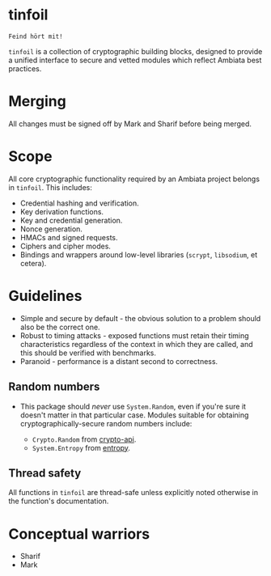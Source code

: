 tinfoil
=======

```
Feind hört mit!
```

`tinfoil` is a collection of cryptographic building blocks, designed
to provide a unified interface to secure and vetted modules which
reflect Ambiata best practices.

Merging
=======

All changes must be signed off by Mark and Sharif before being merged.

Scope
=====

All core cryptographic functionality required by an Ambiata project
belongs in `tinfoil`. This includes:

 - Credential hashing and verification.
 - Key derivation functions.
 - Key and credential generation.
 - Nonce generation.
 - HMACs and signed requests.
 - Ciphers and cipher modes.
 - Bindings and wrappers around low-level libraries (`scrypt`,
   `libsodium`, et cetera).

Guidelines
==========

 - Simple and secure by default - the obvious solution to a problem
   should also be the correct one.
 - Robust to timing attacks - exposed functions must retain their
   timing characteristics regardless of the context in which they are
   called, and this should be verified with benchmarks.
 - Paranoid - performance is a distant second to correctness.

Random numbers
--------------

 - This package should *never* use `System.Random`, even if you're
   sure it doesn't matter in that particular case. Modules suitable for
   obtaining cryptographically-secure random numbers include:

    - `Crypto.Random` from
      [crypto-api](https://hackage.haskell.org/package/crypto-api).
    - `System.Entropy` from
      [entropy](https://hackage.haskell.org/package/entropy).

Thread safety
-------------

All functions in `tinfoil` are thread-safe unless explicitly noted
otherwise in the function's documentation.

Conceptual warriors
===================

 - Sharif
 - Mark
